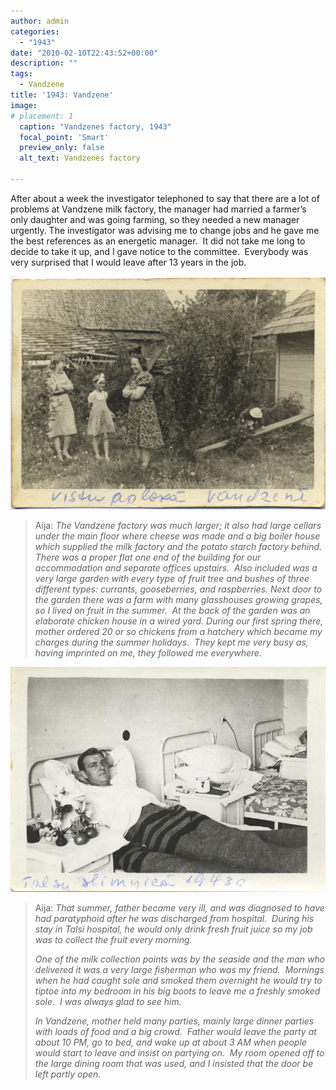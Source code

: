 ```yaml
---
author: admin
categories:
  - "1943"
date: "2010-02-10T22:43:52+00:00"
description: ""
tags:
  - Vandzene
title: '1943: Vandzene'
image: 
# placement: 1
  caption: "Vandzenes factory, 1943"
  focal_point: 'Smart'
  preview_only: false
  alt_text: Vandzenes factory

---
```

After about a week the investigator telephoned to say that there are a lot of problems at Vandzene milk factory, the manager had married a farmer’s only daughter and was going farming, so they needed a new manager urgently. The investigator was advising me to change jobs and he gave me the best references as an energetic manager.  It did not take me long to decide to take it up, and I gave notice to the committee.  Everybody was very surprised that I would leave after 13 years in the job.

![people standing in chook yard](4277839235_90b5f5b1cc_c.jpg "In the chook yard Aija, Ruta, Milda and friend, Vandzene 1943")

> Aija: _The Vandzene factory was much larger; it also had large cellars under the main floor where cheese was made and a big boiler house which supplied the milk factory and the potato starch factory behind.  There was a proper flat one end of the building for our accommodation and separate offices upstairs.  Also included was a very large garden with every type of fruit tree and bushes of three different types: currants, gooseberries, and raspberries. Next door to the garden there was a farm with many glasshouses growing grapes, so I lived on fruit in the summer.  At the back of the garden was an elaborate chicken house in a wired yard. During our first spring there, mother ordered 20 or so chickens from a hatchery which became my charges during the summer holidays.  They kept me very busy as, having imprinted on me, they followed me everywhere._

![Augusts in hospital bed](4278638872_a8177c7fb7_c.jpg "Augusts in Talsi hospital (with typhoid), Talsi 1943")

> Aija: _That summer, father became very ill, and was diagnosed to have had paratyphoid after he was discharged from hospital.  During his stay in Talsi hospital, he would only drink fresh fruit juice so my job was to collect the fruit every morning. <P>One of the milk collection points was by the seaside and the man who delivered it was a very large fisherman who was my friend.  Mornings when he had caught sole and smoked them overnight he would try to tiptoe into my bedroom in his big boots to leave me a freshly smoked sole.  I was always glad to see him.<P>In Vandzene, mother held many parties, mainly large dinner parties with loads of food and a big crowd.  Father would leave the party at about 10 PM, go to bed, and wake up at about 3 AM when people would start to leave and insist on partying on.  My room opened off to the large dining room that was used, and I insisted that the door be left partly open._
